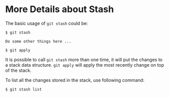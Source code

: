 # More Details about Stash

The basic usage of `git stash` could be:

```console
$ git stash

Do some other things here ...

$ git apply
```

It is possible to call `git stash` more than one time, it will put the changes to a stack data structure. `git apply` will apply the most recently change on top of the stack.

To list all the changes stored in the stack, use following command:

```console
$ git stash list
```
